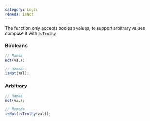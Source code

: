 ```yaml
---
category: Logic
remeda: isNot
---
```


The function only accepts boolean values, to support arbitrary values compose
it with [`isTruthy`](/docs#isTruthy).

### Booleans

```ts
// Ramda
not(val);

// Remeda
isNot(val);
```

### Arbitrary

```ts
// Ramda
not(val);

// Remeda
isNot(isTruthy(val));
```
